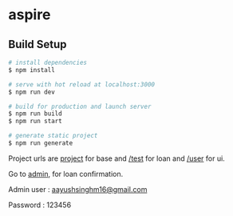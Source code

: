 # aspire

## Build Setup

```bash
# install dependencies
$ npm install

# serve with hot reload at localhost:3000
$ npm run dev

# build for production and launch server
$ npm run build
$ npm run start

# generate static project
$ npm run generate
```
Project urls are [project](https://sleepy-nobel-278158.netlify.app) for base and  [/test](https://sleepy-nobel-278158.netlify.app/test) for loan and [/user](https://sleepy-nobel-278158.netlify.app/user) for ui.

Go to [admin](https://sleepy-nobel-278158.netlify.app/admin), for loan confirmation.

Admin user : aayushsinghm16@gmail.com

Password : 123456
